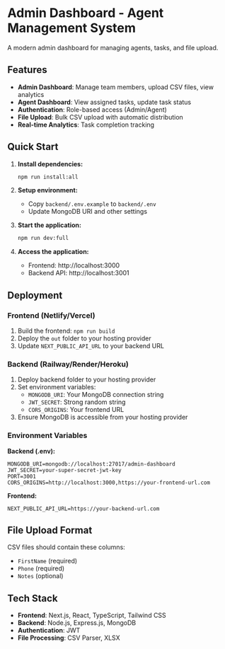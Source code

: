 # Admin Dashboard - Agent Management System

A modern admin dashboard for managing agents, tasks, and file upload.

## Features

- **Admin Dashboard**: Manage team members, upload CSV files, view analytics
- **Agent Dashboard**: View assigned tasks, update task status
- **Authentication**: Role-based access (Admin/Agent)
- **File Upload**: Bulk CSV upload with automatic distribution
- **Real-time Analytics**: Task completion tracking


## Quick Start

1. **Install dependencies:**
   ```bash
   npm run install:all
   ```

2. **Setup environment:**
   - Copy `backend/.env.example` to `backend/.env`
   - Update MongoDB URI and other settings

3. **Start the application:**
   ```bash
   npm run dev:full
   ```

4. **Access the application:**
   - Frontend: http://localhost:3000
   - Backend API: http://localhost:3001

## Deployment

### Frontend (Netlify/Vercel)
1. Build the frontend: `npm run build`
2. Deploy the `out` folder to your hosting provider
3. Update `NEXT_PUBLIC_API_URL` to your backend URL

### Backend (Railway/Render/Heroku)
1. Deploy backend folder to your hosting provider
2. Set environment variables:
   - `MONGODB_URI`: Your MongoDB connection string
   - `JWT_SECRET`: Strong random string
   - `CORS_ORIGINS`: Your frontend URL
3. Ensure MongoDB is accessible from your hosting provider

### Environment Variables

**Backend (.env):**
```env
MONGODB_URI=mongodb://localhost:27017/admin-dashboard
JWT_SECRET=your-super-secret-jwt-key
PORT=3001
CORS_ORIGINS=http://localhost:3000,https://your-frontend-url.com
```

**Frontend:**
```env
NEXT_PUBLIC_API_URL=https://your-backend-url.com
```

## File Upload Format

CSV files should contain these columns:
- `FirstName` (required)
- `Phone` (required) 
- `Notes` (optional)

## Tech Stack

- **Frontend**: Next.js, React, TypeScript, Tailwind CSS
- **Backend**: Node.js, Express.js, MongoDB
- **Authentication**: JWT
- **File Processing**: CSV Parser, XLSX

